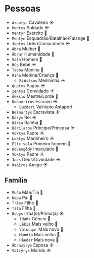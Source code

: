 # Pessoas

-   `Azantys` Cavaleiro ☀️
-   `Mentys` Soldado ☀️
-   `Mentyr` Exército 🌊
-   `Mentyn` Esquadrão/Batalhão/Falange 🌱
-   `Jentys` Líder/Comandante ☀️
-   `Ābra` Mulher 🌙
-   `Ābrar` Humanidade 🌙
-   `Vala` Homem 🌙
-   `Rūs` Bebê ☀️
-   `Taoba` Menino 🌙
-   `Riña` Menina/Criança 🌙
    -   `Riñītsos` Menininha ☀️
-   `Quptys` Pagão ☀️
-   `Zentys` Convidado ☀️
-   `Āeksio` Mestre/Lorde 🌙
-   `Dohaeriros` Escravo ☀️
    -   `Buzdari` Valiriano Astapori
-   `Belmurtys` Escravista ☀️
-   `Dārys` Rei ☀️
-   `Dāria` Rainha 🌙
-   `Dārilaros` Príncipe/Princesa ☀️
-   `Voktys` Padre ☀️
-   `Loktys` Marinheiro ☀️
-   `Ēlie vala` Primeiro homem 🌙
-   `Dovaogēdy` Imaculado 🌙
-   `Voktys` Padre ☀️
-   `Jaes` Deus/Divindade ☀️
-   `Raqiros` Amigo ☀️

## Família

-   `Muña` Mãe/Tia 🌙
-   `Kepa` Pai 🌙
-   `Trēsy` Filho 🌙
-   `Tala` Filha 🌙
-   `Dubys` Irmã(o)/Primo(a) ☀️
    -   `Idaña` Gêmeo 🌙
    -   `Lēkia` Mais velho 🌙
    -   `Valonqar` Mais novo 🌊
    -   `Mandia` Mais velha 🌙
    -   `Hāedar` Mais nova 🌊
-   `Ābrazȳrys` Esposa ☀️
-   `Valzȳrys` Marido ☀️
